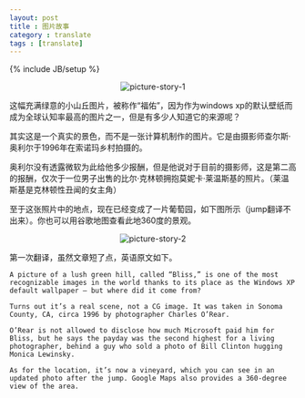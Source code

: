 ```yaml
---
layout: post
title : 图片故事
category : translate
tags : [translate]
---
```

{% include JB/setup %}

<center><img alt="picture-story-1" src="{{ ASSET_PATH }}hooligan/img/post/picture-story-1.jpg"/></center>

这幅充满绿意的小山丘图片，被称作“福佑”，因为作为windows xp的默认壁纸而成为全球认知率最高的图片之一，但是有多少人知道它的来源呢？

其实这是一个真实的景色，而不是一张计算机制作的图片。它是由摄影师查尔斯·奥利尔于1996年在索诺玛乡村拍摄的。

奥利尔没有透露微软为此给他多少报酬，但是他说对于目前的摄影师，这是第二高的报酬，仅次于一位男子出售的比尔·克林顿拥抱莫妮卡·莱温斯基的照片。（莱温斯基是克林顿性丑闻的女主角）

至于这张照片中的地点，现在已经变成了一片葡萄园，如下图所示（jump翻译不出来）。你也可以用谷歌地图查看此地360度的景观。

<center><img alt="picture-story-2" src="{{ ASSET_PATH }}hooligan/img/post/picture-story-2.png"/></center>

第一次翻译，虽然文章短了点，英语原文如下。

	A picture of a lush green hill, called “Bliss,” is one of the most recognizable images in the world thanks to its place as the Windows XP default wallpaper — but where did it come from?

	Turns out it’s a real scene, not a CG image. It was taken in Sonoma County, CA, circa 1996 by photographer Charles O’Rear.

	O’Rear is not allowed to disclose how much Microsoft paid him for Bliss, but he says the payday was the second highest for a living photographer, behind a guy who sold a photo of Bill Clinton hugging Monica Lewinsky.

	As for the location, it’s now a vineyard, which you can see in an updated photo after the jump. Google Maps also provides a 360-degree view of the area. 


